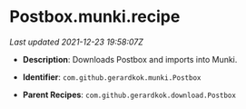 # Postbox.munki.recipe

_Last updated 2021-12-23 19:58:07Z_

- **Description**: Downloads Postbox and imports into Munki.

- **Identifier**: `com.github.gerardkok.munki.Postbox`

- **Parent Recipes**: `com.github.gerardkok.download.Postbox`